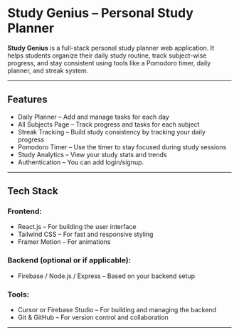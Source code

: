 # Study Genius – Personal Study Planner

**Study Genius** is a full-stack personal study planner web application. It helps students organize their daily study routine, track subject-wise progress, and stay consistent using tools like a Pomodoro timer, daily planner, and streak system.

---

## Features

- Daily Planner – Add and manage tasks for each day
- All Subjects Page – Track progress and tasks for each subject
- Streak Tracking – Build study consistency by tracking your daily progress
- Pomodoro Timer – Use the timer to stay focused during study sessions
- Study Analytics – View your study stats and trends
- Authentication – You can add login/signup. 

---

## Tech Stack

### Frontend:
- React.js – For building the user interface
- Tailwind CSS – For fast and responsive styling
- Framer Motion – For animations

### Backend (optional or if applicable):
- Firebase / Node.js / Express – Based on your backend setup

### Tools:
- Cursor or Firebase Studio – For building and managing the backend
- Git & GitHub – For version control and collaboration

---
